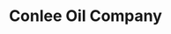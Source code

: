 ---
title: "Conlee Oil Company"
url: /clio/conlee-oil-company-south-mill-street/
shop: Lebensmittel
---
